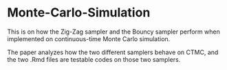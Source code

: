 # Monte-Carlo-Simulation

This is on how the Zig-Zag sampler and the Bouncy sampler perform when implemented on continuous-time Monte Carlo simulation.

The paper analyzes how the two different samplers behave on CTMC, and the two .Rmd files are testable codes on those two samplers.
